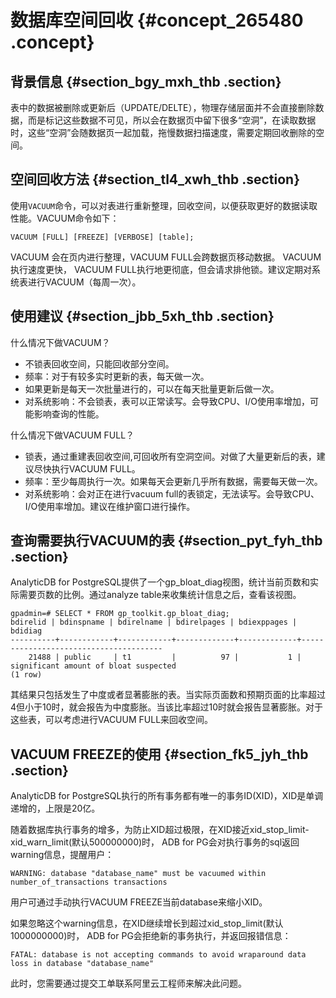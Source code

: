 # 数据库空间回收 {#concept_265480 .concept}

## 背景信息 {#section_bgy_mxh_thb .section}

表中的数据被删除或更新后（UPDATE/DELTE），物理存储层面并不会直接删除数据，而是标记这些数据不可见，所以会在数据页中留下很多“空洞”，在读取数据时，这些“空洞”会随数据页一起加载，拖慢数据扫描速度，需要定期回收删除的空间。

## 空间回收方法 {#section_tl4_xwh_thb .section}

使用`VACUUM`命令，可以对表进行重新整理，回收空间，以便获取更好的数据读取性能。VACUUM命令如下：

```
VACUUM [FULL] [FREEZE] [VERBOSE] [table];
```

VACUUM 会在页内进行整理，VACUUM FULL会跨数据页移动数据。 VACUUM执行速度更快， VACUUM FULL执行地更彻底，但会请求排他锁。建议定期对系统表进行VACUUM（每周一次）。

## 使用建议 {#section_jbb_5xh_thb .section}

什么情况下做VACUUM？

-   不锁表回收空间，只能回收部分空间。
-   频率：对于有较多实时更新的表，每天做一次。
-   如果更新是每天一次批量进行的，可以在每天批量更新后做一次。
-   对系统影响：不会锁表，表可以正常读写。会导致CPU、I/O使用率增加，可能影响查询的性能。

什么情况下做VACUUM FULL？

-   锁表，通过重建表回收空间,可回收所有空洞空间。对做了大量更新后的表，建议尽快执行VACUUM FULL。
-   频率：至少每周执行一次。如果每天会更新几乎所有数据，需要每天做一次。
-   对系统影响：会对正在进行vacuum full的表锁定，无法读写。会导致CPU、I/O使用率增加。建议在维护窗口进行操作。

## 查询需要执行VACUUM的表 {#section_pyt_fyh_thb .section}

AnalyticDB for PostgreSQL提供了一个gp\_bloat\_diag视图，统计当前页数和实际需要页数的比例。通过analyze table来收集统计信息之后，查看该视图。

```
gpadmin=# SELECT * FROM gp_toolkit.gp_bloat_diag;
bdirelid | bdinspname | bdirelname | bdirelpages | bdiexppages |                bdidiag                
----------+------------+------------+-------------+-------------+---------------------------------------
    21488 | public     | t1         |          97 |           1 | significant amount of bloat suspected
(1 row)
```

其结果只包括发生了中度或者显著膨胀的表。当实际页面数和预期页面的比率超过4但小于10时，就会报告为中度膨胀。当该比率超过10时就会报告显著膨胀。对于这些表，可以考虑进行VACUUM FULL来回收空间。

## VACUUM FREEZE的使用 {#section_fk5_jyh_thb .section}

AnalyticDB for PostgreSQL执行的所有事务都有唯一的事务ID\(XID\)，XID是单调递增的，上限是20亿。

随着数据库执行事务的增多，为防止XID超过极限，在XID接近xid\_stop\_limit-xid\_warn\_limit\(默认500000000\)时， ADB for PG会对执行事务的sql返回warning信息，提醒用户：

```
WARNING: database "database_name" must be vacuumed within number_of_transactions transactions
```

用户可通过手动执行VACUUM FREEZE当前database来缩小XID。

如果忽略这个warning信息，在XID继续增长到超过xid\_stop\_limit\(默认1000000000\)时， ADB for PG会拒绝新的事务执行，并返回报错信息：

```
FATAL: database is not accepting commands to avoid wraparound data loss in database "database_name"
```

此时，您需要通过提交工单联系阿里云工程师来解决此问题。

